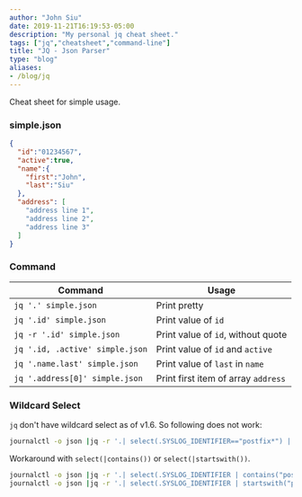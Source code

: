 ```yaml
---
author: "John Siu"
date: 2019-11-21T16:19:53-05:00
description: "My personal jq cheat sheet."
tags: ["jq","cheatsheet","command-line"]
title: "JQ - Json Parser"
type: "blog"
aliases:
- /blog/jq
---
```

Cheat sheet for simple usage.
<!--more-->

### simple.json

```json
{
  "id":"01234567",
  "active":true,
  "name":{
    "first":"John",
    "last":"Siu"
  },
  "address": [
    "address line 1",
    "address line 2",
    "address line 3"
  ]
}
```

### Command

Command|Usage
---|---
`jq '.' simple.json`|Print pretty
`jq '.id' simple.json`|Print value of `id`
`jq -r '.id' simple.json`|Print value of `id`, without quote
`jq '.id, .active' simple.json`|Print value of `id` and `active`
`jq '.name.last' simple.json`|Print value of `last` in `name`
`jq '.address[0]' simple.json`|Print first item of array `address`

### Wildcard Select

`jq` don't have wildcard select as of v1.6. So following does not work:

```sh
journalctl -o json |jq -r '.| select(.SYSLOG_IDENTIFIER=="postfix*") | .SYSLOG_IDENTIFIER'
```

Workaround with `select(|contains())` or `select(|startswith())`.

```sh
journalctl -o json |jq -r '.| select(.SYSLOG_IDENTIFIER | contains("postfix")) | .SYSLOG_IDENTIFIER'
journalctl -o json |jq -r '.| select(.SYSLOG_IDENTIFIER | startswith("postfix")) | .SYSLOG_IDENTIFIER'
```